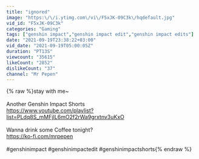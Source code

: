 ```yaml
---
title: "ignored"
image: "https:\/\/i.ytimg.com\/vi\/F5xJK-09C3k\/hqdefault.jpg"
vid_id: "F5xJK-09C3k"
categories: "Gaming"
tags: ["genshin impact","genshin impact edit","genshin impact edits"]
date: "2021-09-19T23:38:22+03:00"
vid_date: "2021-09-19T05:00:05Z"
duration: "PT13S"
viewcount: "35615"
likeCount: "2852"
dislikeCount: "37"
channel: "Mr Pepen"
---
```

{% raw %}stay with me~<br /><br />Another Genshin Impact Shorts<br /><a rel="nofollow" target="blank" href="https://www.youtube.com/playlist?list=PLdq8S_mMFjIL6mO2f2rWa9grxtnv3uKxO">https://www.youtube.com/playlist?list=PLdq8S_mMFjIL6mO2f2rWa9grxtnv3uKxO</a><br /><br />Wanna drink some Coffee tonight?<br /><a rel="nofollow" target="blank" href="https://ko-fi.com/mrpepen">https://ko-fi.com/mrpepen</a><br /><br />#genshinimpact #genshinimpactedit #genshinimpactshorts{% endraw %}

